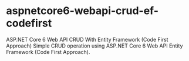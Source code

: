 # aspnetcore6-webapi-crud-ef-codefirst
ASP.NET Core 6 Web API CRUD With Entity Framework (Code First Approach)
Simple CRUD operation using ASP.NET Core 6 Web API Entity Framework (Code First Approach).
